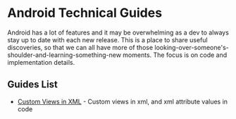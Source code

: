 # Android Technical Guides
Android has a lot of features and it may be overwhelming as a dev to always stay up to date with each new release. This is a place to share useful discoveries, so that we can all have more of those looking-over-someone's-shoulder-and-learning-something-new moments. The focus is on code and implementation details.

## Guides List
* [Custom Views in XML](/custom_views_in_xml_home.md) - Custom views in xml, and xml attribute values in code

